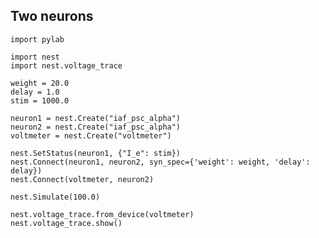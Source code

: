 

    
    
Two neurons
-----------


    
    import pylab
    
    import nest
    import nest.voltage_trace
    
    weight = 20.0
    delay = 1.0
    stim = 1000.0
    
    neuron1 = nest.Create("iaf_psc_alpha")
    neuron2 = nest.Create("iaf_psc_alpha")
    voltmeter = nest.Create("voltmeter")
    
    nest.SetStatus(neuron1, {"I_e": stim})
    nest.Connect(neuron1, neuron2, syn_spec={'weight': weight, 'delay': delay})
    nest.Connect(voltmeter, neuron2)
    
    nest.Simulate(100.0)
    
    nest.voltage_trace.from_device(voltmeter)
    nest.voltage_trace.show()
    
    



